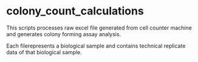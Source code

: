# colony_count_calculations

This scripts processes raw excel file generated from cell counter machine and generates colony forming assay analysis. 

Each filerepresents a biological sample and  contains technical replicate data of that biological sample.  

